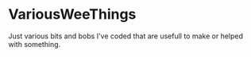 # VariousWeeThings
Just various bits and bobs I've coded that are usefull to make or helped with something.
